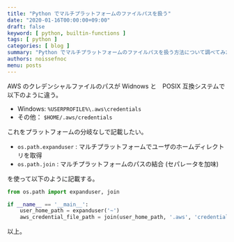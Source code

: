 ```yaml
---
title: "Python でマルチプラットフォームのファイルパスを扱う"
date: "2020-01-16T00:00:00+09:00"
draft: false
keyword: [ python, builtin-functions ]
tags: [ python ]
categories: [ blog ]
summary: "Python でマルチプラットフォームのファイルパスを扱う方法について調べてみた。"
authors: noissefnoc
menu: posts
---
```


AWS のクレデンシャルファイルのパスが Widnows と　POSIX 互換システムで以下のように違う。

* Windows: `%USERPROFILE%\.aws\credentials`
* その他： `$HOME/.aws/credentials`

これをプラットフォームの分岐なしで記載したい。

* `os.path.expanduser` : マルチプラットフォームでユーザのホームディレクトリを取得
* `os.path.join` : マルチプラットフォームのパスの結合 (セパレータを加味)

を使って以下のように記載する。

``` python
from os.path import expanduser, join

if __name__ == '__main__':
    user_home_path = expanduser('~')
    aws_credential_file_path = join(user_home_path, '.aws', 'credentials')
```

以上。
